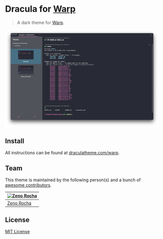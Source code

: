 # Dracula for [Warp](https://warp.com)

> A dark theme for [Warp](https://warp.com).

![Screenshot](./screenshot.png)

## Install

All instructions can be found at [draculatheme.com/warp](https://draculatheme.com/warp).

## Team

This theme is maintained by the following person(s) and a bunch of [awesome contributors](https://github.com/dracula/warp/graphs/contributors).

| [![Zeno Rocha](https://github.com/zenorocha.png?size=100)](https://github.com/zenorocha) |
| ---------------------------------------------------------------------------------------- |
| [Zeno Rocha](https://github.com/zenorocha)                                               |

## License

[MIT License](./LICENSE)
